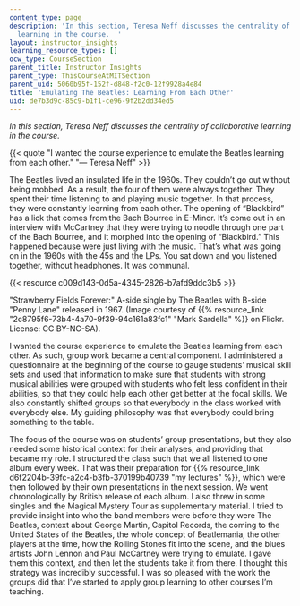 ```yaml
---
content_type: page
description: 'In this section, Teresa Neff discusses the centrality of collaborative
  learning in the course.  '
layout: instructor_insights
learning_resource_types: []
ocw_type: CourseSection
parent_title: Instructor Insights
parent_type: ThisCourseAtMITSection
parent_uid: 5060b95f-152f-d848-f2c0-12f9928a4e84
title: 'Emulating The Beatles: Learning From Each Other'
uid: de7b3d9c-85c9-b1f1-ce96-9f2b2dd34ed5
---
```


_In this section, Teresa Neff discusses the centrality of collaborative learning in the course._

{{< quote "I wanted the course experience to emulate the Beatles learning from each other." "— Teresa Neff" >}}

The Beatles lived an insulated life in the 1960s. They couldn’t go out without being mobbed. As a result, the four of them were always together. They spent their time listening to and playing music together. In that process, they were constantly learning from each other. The opening of “Blackbird” has a lick that comes from the Bach Bourree in E-Minor. It’s come out in an interview with McCartney that they were trying to noodle through one part of the Bach Bourree, and it morphed into the opening of “Blackbird.” This happened because were just living with the music. That’s what was going on in the 1960s with the 45s and the LPs. You sat down and you listened together, without headphones. It was communal.

{{< resource c009d143-0d5a-4345-2826-b7afd9ddc3b5 >}}

"Strawberry Fields Forever:" A-side single by The Beatles with B-side "Penny Lane" released in 1967. (Image courtesy of {{% resource_link "2c8795f6-73b4-4a70-9f39-94c161a83fc1" "Mark Sardella" %}} on Flickr. License: CC BY-NC-SA).

I wanted the course experience to emulate the Beatles learning from each other. As such, group work became a central component. I administered a questionnaire at the beginning of the course to gauge students’ musical skill sets and used that information to make sure that students with strong musical abilities were grouped with students who felt less confident in their abilities, so that they could help each other get better at the focal skills. We also constantly shifted groups so that everybody in the class worked with everybody else. My guiding philosophy was that everybody could bring something to the table.

The focus of the course was on students’ group presentations, but they also needed some historical context for their analyses, and providing that became my role. I structured the class such that we all listened to one album every week. That was their preparation for {{% resource_link d6f2204b-39fc-a2c4-b3fb-370199b40739 "my lectures" %}}, which were then followed by their own presentations in the next session. We went chronologically by British release of each album. I also threw in some singles and the Magical Mystery Tour as supplementary material. I tried to provide insight into who the band members were before they were The Beatles, context about George Martin, Capitol Records, the coming to the United States of the Beatles, the whole concept of Beatlemania, the other players at the time, how the Rolling Stones fit into the scene, and the blues artists John Lennon and Paul McCartney were trying to emulate. I gave them this context, and then let the students take it from there. I thought this strategy was incredibly successful. I was so pleased with the work the groups did that I’ve started to apply group learning to other courses I’m teaching.